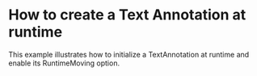 # How to create a Text Annotation at runtime


<p>This example illustrates how to initialize a TextAnnotation at runtime and enable its RuntimeMoving option.</p>

<br/>


